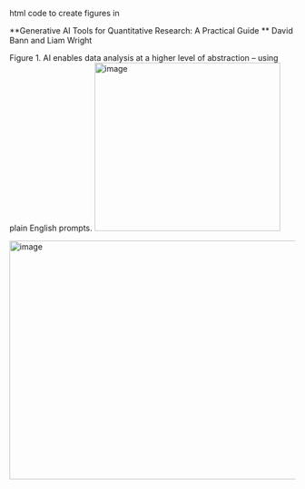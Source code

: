 html code to create figures in  

**Generative AI Tools for Quantitative Research: A Practical Guide
**
David Bann and Liam Wright

Figure 1. AI enables data analysis at a higher level of abstraction – using plain English prompts.
<img width="327" height="297" alt="image" src="https://github.com/user-attachments/assets/8c1ba3b4-78ac-4d34-a4fb-036f2ffcbe97" />



<img width="510" height="421" alt="image" src="https://github.com/user-attachments/assets/82008f37-1556-463f-acf9-4bd128a0adde" />
